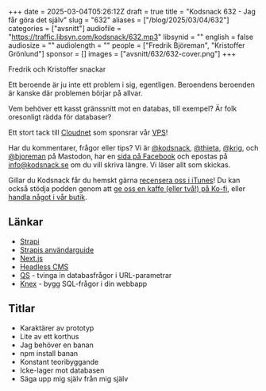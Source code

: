 +++
date = 2025-03-04T05:26:12Z
draft = true
title = "Kodsnack 632 - Jag får göra det själv"
slug = "632"
aliases = ["/blog/2025/03/04/632"]
categories = ["avsnitt"]
audiofile = "https://traffic.libsyn.com/kodsnack/632.mp3"
libsynid = ""
english = false
audiosize = ""
audiolength = ""
people = ["Fredrik Björeman", "Kristoffer Grönlund"]
sponsor = []
images = ["avsnitt/632/632-cover.png"]
+++

Fredrik och Kristoffer snackar

Ett beroende är ju inte ett problem i sig, egentligen. Beroendens beroenden är kanske där problemen börjar på allvar.

Vem behöver ett kasst gränssnitt mot en databas, till exempel? Är folk oresonligt rädda för databaser?

Ett stort tack till [Cloudnet](https://www.cloudnet.se) som sponsrar vår [VPS](https://en.wikipedia.org/wiki/Virtual_private_server)!

Har du kommentarer, frågor eller tips? Vi är [@kodsnack](https://social.podsnack.se/@kodsnack), [@thieta](https://6510.nu/@thieta), [@krig](https://6510.nu/@krig), och [@bjoreman](https://toot.cafe/@bjoreman) på Mastodon, har en [sida på Facebook](https://www.facebook.com/) och epostas på [info@kodsnack.se](mailto:info@kodsnack.se) om du vill skriva längre. Vi läser allt som skickas.

Gillar du Kodsnack får du hemskt gärna [recensera oss i iTunes](https://itunes.apple.com/se/podcast/kodsnack/id561631498?l=en)! Du kan också stödja podden genom att <a href="https://ko-fi.com/kodsnack" rel="payment">ge oss en kaffe (eller två!) på Ko-fi</a>, eller [handla något i vår butik](https://shop.spreadshirt.se/kodsnack/).

## Länkar
* [Strapi](https://strapi.io/)
* [Strapis användarguide](https://docs.strapi.io/user-docs/intro)
* [Next.js](https://nextjs.org/)
* [Headless CMS](https://en.wikipedia.org/wiki/Headless_content_management_system)
* [QS](https://github.com/ljharb/qs) - tvinga in databasfrågor i URL-parametrar
* [Knex](https://knexjs.org/) - bygg SQL-frågor i din webbapp

## Titlar
* Karaktärer av prototyp
* Lite av ett korthus
* Jag behöver en banan
* npm install banan
* Konstant teoribyggande
* Icke-lager mot databasen
* Säga upp mig själv från mig själv